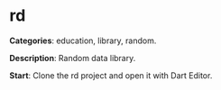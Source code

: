 # rd

**Categories**: education, library, random.

**Description**:
Random data library.

**Start**:
Clone the rd project and open it with Dart Editor.